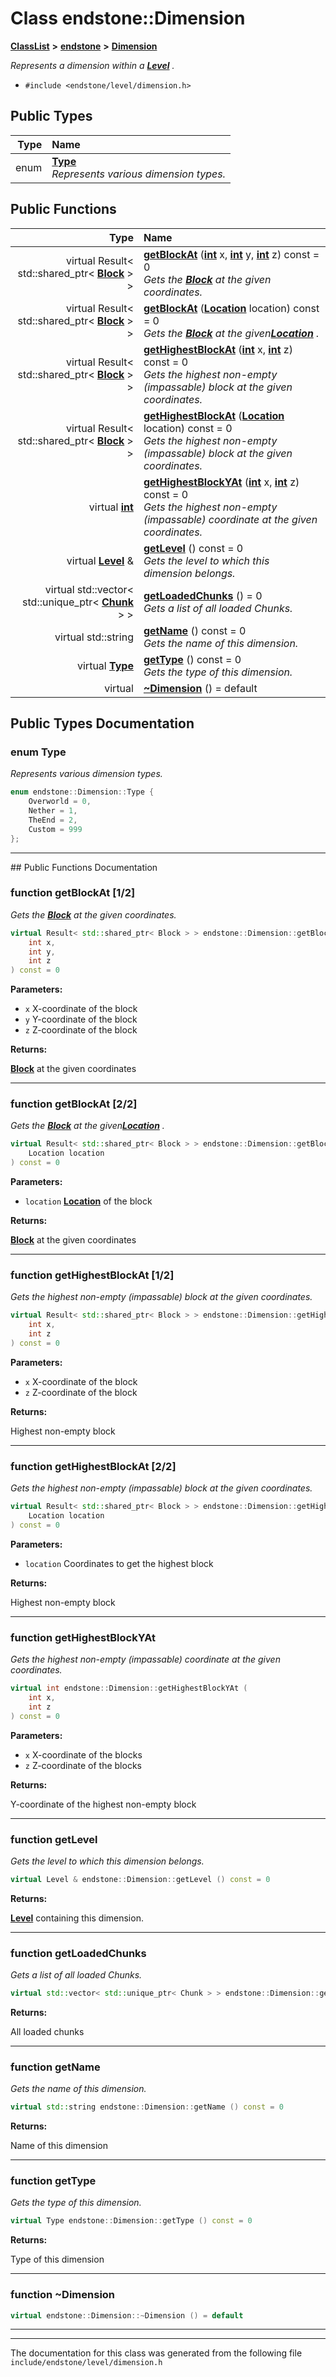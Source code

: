 

# Class endstone::Dimension



[**ClassList**](annotated.md) **>** [**endstone**](namespaceendstone.md) **>** [**Dimension**](classendstone_1_1Dimension.md)



_Represents a dimension within a_ [_**Level**_](classendstone_1_1Level.md) _._

* `#include <endstone/level/dimension.h>`

















## Public Types

| Type | Name |
| ---: | :--- |
| enum  | [**Type**](#enum-type)  <br>_Represents various dimension types._  |




















## Public Functions

| Type | Name |
| ---: | :--- |
| virtual Result&lt; std::shared\_ptr&lt; [**Block**](classendstone_1_1Block.md) &gt; &gt; | [**getBlockAt**](#function-getblockat-12) ([**int**](classendstone_1_1Vector.md) x, [**int**](classendstone_1_1Vector.md) y, [**int**](classendstone_1_1Vector.md) z) const = 0<br>_Gets the_ [_**Block**_](classendstone_1_1Block.md) _at the given coordinates._ |
| virtual Result&lt; std::shared\_ptr&lt; [**Block**](classendstone_1_1Block.md) &gt; &gt; | [**getBlockAt**](#function-getblockat-22) ([**Location**](classendstone_1_1Location.md) location) const = 0<br>_Gets the_ [_**Block**_](classendstone_1_1Block.md) _at the given_[_**Location**_](classendstone_1_1Location.md) _._ |
| virtual Result&lt; std::shared\_ptr&lt; [**Block**](classendstone_1_1Block.md) &gt; &gt; | [**getHighestBlockAt**](#function-gethighestblockat-12) ([**int**](classendstone_1_1Vector.md) x, [**int**](classendstone_1_1Vector.md) z) const = 0<br>_Gets the highest non-empty (impassable) block at the given coordinates._  |
| virtual Result&lt; std::shared\_ptr&lt; [**Block**](classendstone_1_1Block.md) &gt; &gt; | [**getHighestBlockAt**](#function-gethighestblockat-22) ([**Location**](classendstone_1_1Location.md) location) const = 0<br>_Gets the highest non-empty (impassable) block at the given coordinates._  |
| virtual [**int**](classendstone_1_1Vector.md) | [**getHighestBlockYAt**](#function-gethighestblockyat) ([**int**](classendstone_1_1Vector.md) x, [**int**](classendstone_1_1Vector.md) z) const = 0<br>_Gets the highest non-empty (impassable) coordinate at the given coordinates._  |
| virtual [**Level**](classendstone_1_1Level.md) & | [**getLevel**](#function-getlevel) () const = 0<br>_Gets the level to which this dimension belongs._  |
| virtual std::vector&lt; std::unique\_ptr&lt; [**Chunk**](classendstone_1_1Chunk.md) &gt; &gt; | [**getLoadedChunks**](#function-getloadedchunks) () = 0<br>_Gets a list of all loaded Chunks._  |
| virtual std::string | [**getName**](#function-getname) () const = 0<br>_Gets the name of this dimension._  |
| virtual [**Type**](classendstone_1_1Dimension.md#enum-type) | [**getType**](#function-gettype) () const = 0<br>_Gets the type of this dimension._  |
| virtual  | [**~Dimension**](#function-dimension) () = default<br> |




























## Public Types Documentation




### enum Type 

_Represents various dimension types._ 
```C++
enum endstone::Dimension::Type {
    Overworld = 0,
    Nether = 1,
    TheEnd = 2,
    Custom = 999
};
```




<hr>
## Public Functions Documentation




### function getBlockAt [1/2]

_Gets the_ [_**Block**_](classendstone_1_1Block.md) _at the given coordinates._
```C++
virtual Result< std::shared_ptr< Block > > endstone::Dimension::getBlockAt (
    int x,
    int y,
    int z
) const = 0
```





**Parameters:**


* `x` X-coordinate of the block 
* `y` Y-coordinate of the block 
* `z` Z-coordinate of the block 



**Returns:**

[**Block**](classendstone_1_1Block.md) at the given coordinates 





        

<hr>



### function getBlockAt [2/2]

_Gets the_ [_**Block**_](classendstone_1_1Block.md) _at the given_[_**Location**_](classendstone_1_1Location.md) _._
```C++
virtual Result< std::shared_ptr< Block > > endstone::Dimension::getBlockAt (
    Location location
) const = 0
```





**Parameters:**


* `location` [**Location**](classendstone_1_1Location.md) of the block 



**Returns:**

[**Block**](classendstone_1_1Block.md) at the given coordinates 





        

<hr>



### function getHighestBlockAt [1/2]

_Gets the highest non-empty (impassable) block at the given coordinates._ 
```C++
virtual Result< std::shared_ptr< Block > > endstone::Dimension::getHighestBlockAt (
    int x,
    int z
) const = 0
```





**Parameters:**


* `x` X-coordinate of the block 
* `z` Z-coordinate of the block 



**Returns:**

Highest non-empty block 





        

<hr>



### function getHighestBlockAt [2/2]

_Gets the highest non-empty (impassable) block at the given coordinates._ 
```C++
virtual Result< std::shared_ptr< Block > > endstone::Dimension::getHighestBlockAt (
    Location location
) const = 0
```





**Parameters:**


* `location` Coordinates to get the highest block 



**Returns:**

Highest non-empty block 





        

<hr>



### function getHighestBlockYAt 

_Gets the highest non-empty (impassable) coordinate at the given coordinates._ 
```C++
virtual int endstone::Dimension::getHighestBlockYAt (
    int x,
    int z
) const = 0
```





**Parameters:**


* `x` X-coordinate of the blocks 
* `z` Z-coordinate of the blocks 



**Returns:**

Y-coordinate of the highest non-empty block 





        

<hr>



### function getLevel 

_Gets the level to which this dimension belongs._ 
```C++
virtual Level & endstone::Dimension::getLevel () const = 0
```





**Returns:**

[**Level**](classendstone_1_1Level.md) containing this dimension. 





        

<hr>



### function getLoadedChunks 

_Gets a list of all loaded Chunks._ 
```C++
virtual std::vector< std::unique_ptr< Chunk > > endstone::Dimension::getLoadedChunks () = 0
```





**Returns:**

All loaded chunks 





        

<hr>



### function getName 

_Gets the name of this dimension._ 
```C++
virtual std::string endstone::Dimension::getName () const = 0
```





**Returns:**

Name of this dimension 





        

<hr>



### function getType 

_Gets the type of this dimension._ 
```C++
virtual Type endstone::Dimension::getType () const = 0
```





**Returns:**

Type of this dimension 





        

<hr>



### function ~Dimension 

```C++
virtual endstone::Dimension::~Dimension () = default
```




<hr>

------------------------------
The documentation for this class was generated from the following file `include/endstone/level/dimension.h`

